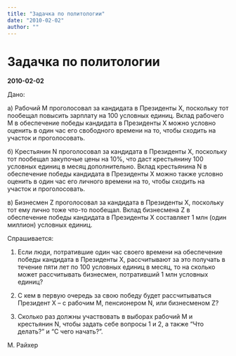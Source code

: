 ```yaml
---
title: "Задачка по политологии"
date: "2010-02-02"
author: ""
---
```


# Задачка по политологии

**2010-02-02** 

Дано:

а) Рабочий М проголосовал за кандидата в Президенты X, поскольку тот пообещал повысить зарплату на 100 условных единиц. Вклад рабочего М в обеспечение победы кандидата в Президенты X можно условно оценить в один час его свободного времени на то, чтобы сходить на участок и проголосовать.

б) Крестьянин N проголосовал за кандидата в Президенты X, поскольку тот пообещал закупочые цены на 10%, что даст крестьянину 100 условных единиц в месяц дополнительно. Вклад крестьянина N в обеспечение победы кандидата в Президенты X можно также условно оценить в один час его личного времени на то, чтобы сходить на участок и проголосовать.

в) Бизнесмен Z проголосовал за кандидата в Президенты X, поскольку тот ему лично тоже что-то пообещал. Вклад бизнесмена Z в обеспечение победы кандидата в Президенты X составляет 1 млн (один миллион) условных единиц.

Спрашивается:

1. Если люди, потратившие один час своего времени на обеспечение победы кандидата в Президенты X, рассчитывают за это получать в течение пяти лет по 100 условных единиц в месяц, то на сколько может рассчитывать бизнесмен, потративший 1 млн условных единиц?

2. С кем в первую очередь за свою победу будет рассчитываться Президент Х – с рабочим М, пенсионером N, или бизнесменом Z?

3. Сколько раз должны участвовать в выборах рабочий М и крестьянин N, чтобы задать себе вопросы 1 и 2, а также “Что делать?” и “С чего начать?”.

М. Райхер